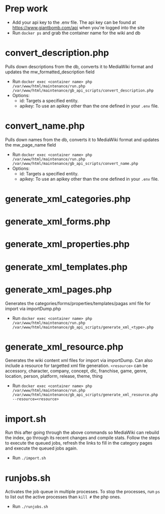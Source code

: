 # Prep work

- Add your api key to the .env file. The api key can be found at https://www.giantbomb.com/api when you're logged into the site
- Run `docker ps` and grab the container name for the wiki and db

# convert_description.php

Pulls down descriptions from the db, converts it to MediaWiki format and updates the mw_formatted_description field

- Run `docker exec <container name> php /var/www/html/maintenance/run.php /var/www/html/maintenance/gb_api_scripts/convert_description.php`
- Options:
  - id: Targets a specified entity.
  - apikey: To use an apikey other than the one defined in your `.env` file.

# convert_name.php

Pulls down names from the db, converts it to MediaWiki format and updates the mw_page_name field

- Run `docker exec <container name> php /var/www/html/maintenance/run.php /var/www/html/maintenance/gb_api_scripts/convert_name.php`
- Options:
  - id: Targets a specified entity.
  - apikey: To use an apikey other than the one defined in your `.env` file.

# generate_xml_categories.php

# generate_xml_forms.php

# generate_xml_properties.php

# generate_xml_templates.php

# generate_xml_pages.php

Generates the categories/forms/properties/templates/pagas xml file for import via importDump.php

- Run `docker exec <container name> php /var/www/html/maintenance/run.php /var/www/html/maintenance/gb_api_scripts/generate_xml_<type>.php`

# generate_xml_resource.php

Generates the wiki content xml files for import via importDump. Can also include a resource for targetted xml file generation.
`<resource>` can be accessory, character, company, concept, dlc, franchise, game, genre, location, person, platform, release, theme, thing

- Run `docker exec <container name> php /var/www/html/maintenance/run.php /var/www/html/maintenance/gb_api_scripts/generate_xml_resource.php --resource=<resource>`

# import.sh

Run this after going through the above commands so MediaWiki can rebuild the index, go through its recent changes and compile stats. Follow the steps to execute the queued jobs, refresh the links to fill in the category pages and execute the queued jobs again.

- Run `./import.sh`

# runjobs.sh

Activates the job queue in multiple processes. To stop the processes, run `ps` to list out the active processes than `kill #` the php ones.

- Run `./runjobs.sh`
